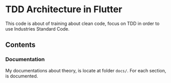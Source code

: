 # TDD Architecture in Flutter

This code is about of training about clean code, focus on TDD in order to use Industries Standard Code.

## Contents

### Documentation

My documentations about theory, is locate at folder `docs/`.
For each section, is documented.
